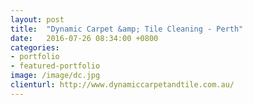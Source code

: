 ```yaml
---
layout: post
title:  "Dynamic Carpet &amp; Tile Cleaning - Perth"
date:   2016-07-26 08:34:00 +0800
categories:
- portfolio
- featured-portfolio
image: /image/dc.jpg
clienturl: http://www.dynamiccarpetandtile.com.au/
---
```

